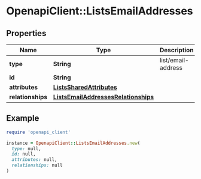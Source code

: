 # OpenapiClient::ListsEmailAddresses

## Properties

| Name | Type | Description | Notes |
| ---- | ---- | ----------- | ----- |
| **type** | **String** | list/email-address | [optional] |
| **id** | **String** |  | [optional] |
| **attributes** | [**ListsSharedAttributes**](ListsSharedAttributes.md) |  | [optional] |
| **relationships** | [**ListsEmailAddressesRelationships**](ListsEmailAddressesRelationships.md) |  | [optional] |

## Example

```ruby
require 'openapi_client'

instance = OpenapiClient::ListsEmailAddresses.new(
  type: null,
  id: null,
  attributes: null,
  relationships: null
)
```

